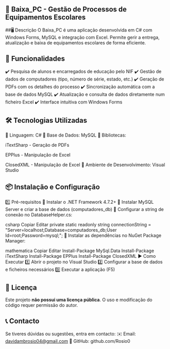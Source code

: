 ## 📌 Baixa_PC - Gestão de Processos de Equipamentos Escolares
##🖥️ Descrição
O Baixa_PC é uma aplicação desenvolvida em C# com Windows Forms, MySQL e integração com Excel. Permite gerir a entrega, atualização e baixa de equipamentos escolares de forma eficiente.

## 🚀 Funcionalidades
✔️ Pesquisa de alunos e encarregados de educação pelo NIF
✔️ Gestão de dados de computadores (tipo, número de série, estado, etc.)
✔️ Geração de PDFs com os detalhes do processo
✔️ Sincronização automática com a base de dados MySQL
✔️ Atualização e consulta de dados diretamente num ficheiro Excel
✔️ Interface intuitiva com Windows Forms

## 🛠️ Tecnologias Utilizadas
📌 Linguagem: C#
📌 Base de Dados: MySQL
📌 Bibliotecas:

iTextSharp - Geração de PDFs

EPPlus - Manipulação de Excel

ClosedXML - Manipulação de Excel
📌 Ambiente de Desenvolvimento: Visual Studio

## 📦 Instalação e Configuração
1️⃣ Pré-requisitos
🔹 Instalar o .NET Framework 4.7.2+
🔹 Instalar MySQL Server e criar a base de dados (computadores_db)
🔹 Configurar a string de conexão no DatabaseHelper.cs:

csharp
Copiar
Editar
private static readonly string connectionString = 
    "Server=localhost;Database=computadores_db;User Id=root;Password=mysql;";
🔹 Instalar as dependências no NuGet Package Manager:

mathematica
Copiar
Editar
Install-Package MySql.Data
Install-Package iTextSharp
Install-Package EPPlus
Install-Package ClosedXML
▶️ Como Executar
1️⃣ Abrir o projeto no Visual Studio
2️⃣ Configurar a base de dados e ficheiros necessários
3️⃣ Executar a aplicação (F5)

## 📄 Licença
Este projeto **não possui uma licença pública**. O uso e modificação do código requer permissão do autor.



## 📞 Contacto
Se tiveres dúvidas ou sugestões, entra em contacto:
✉️ Email: davidambrosio04@gmail.com
📌 GitHub: github.com/Rosio0
